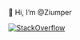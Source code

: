 👋 Hi, I’m @Ziumper

<!---
Ziumper/Ziumper is a ✨ special ✨ repository because its `README.md` (this file) appears on your GitHub profile.
You can click the Preview link to take a look at your changes.
--->

<a href="https://stackoverflow.com/users/6695238/ziumper" target="_blank">
<img alt="StackOverflow"
src="https://stackoverflow-badge.vercel.app/?userID=6695238" />
</a>
